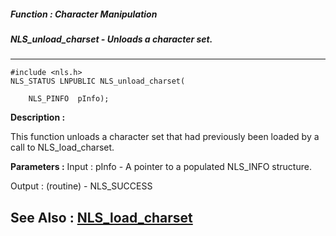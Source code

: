 ##### Function : Character Manipulation
##### NLS_unload_charset - Unloads a character set.
---
```
#include <nls.h>
NLS_STATUS LNPUBLIC NLS_unload_charset(

	NLS_PINFO  pInfo);
```
**Description :**

This function unloads a character set that had previously been loaded by a call 
to NLS_load_charset.

**Parameters :**
Input :
pInfo  -  A pointer to a populated NLS_INFO structure.

Output :
(routine)  -  NLS_SUCCESS



**See Also :**
[NLS_load_charset](/reference/Func/NLS_load_charset)
---
